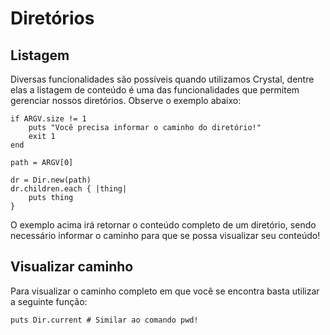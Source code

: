 # Diretórios

## Listagem

Diversas funcionalidades são possíveis quando utilizamos Crystal, dentre elas a listagem de conteúdo é uma das funcionalidades que permitem gerenciar nossos diretórios. Observe o exemplo abaixo:

```cr
if ARGV.size != 1
    puts "Você precisa informar o caminho do diretório!"
    exit 1
end

path = ARGV[0]

dr = Dir.new(path)
dr.children.each { |thing|
    puts thing
}
```

O exemplo acima irá retornar o conteúdo completo de um diretório, sendo necessário informar o caminho para que se possa visualizar seu conteúdo!

## Visualizar caminho

Para visualizar o caminho completo em que você se encontra basta utilizar a seguinte função: 

```cr
puts Dir.current # Similar ao comando pwd!
```
